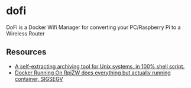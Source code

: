 # dofi
DoFi is a Docker Wifi Manager for converting your PC/Raspberry Pi to a Wireless Router

## Resources

- [A self-extracting archiving tool for Unix systems, in 100% shell script.](https://github.com/megastep/makeself)
- [Docker Running On RpiZW does everything but actually running container, SIGSEGV](https://raspberrypi.stackexchange.com/questions/104989/docker-running-on-rpizw-does-everything-but-actually-running-container-sigsegv)

